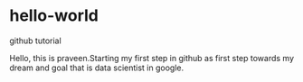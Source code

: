 # hello-world
github tutorial

Hello, this is praveen.Starting my first step in github as first step towards my dream and goal that is data scientist in google.
